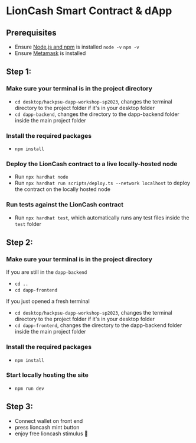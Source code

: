# LionCash Smart Contract & dApp

## Prerequisites

- Ensure [Node.js and npm](https://docs.npmjs.com/downloading-and-installing-node-js-and-npm) is installed
  `node -v`
  `npm -v`
- Ensure [Metamask](https://metamask.io/download/) is installed

## Step 1:

### Make sure your terminal is in the project directory

- `cd desktop/hackpsu-dapp-workshop-sp2023`, changes the terminal directory to the project folder if it's in your desktop folder
- `cd dapp-backend`, changes the directory to the dapp-backend folder inside the main project folder

### Install the required packages

- `npm install`

### Deploy the LionCash contract to a live locally-hosted node

- Run `npx hardhat node`
- Run `npx hardhat run scripts/deploy.ts --network localhost` to deploy the contract on the locally hosted node

### Run tests against the LionCash contract

- Run `npx hardhat test`, which automatically runs any test files inside the `test` folder

## Step 2:

### Make sure your terminal is in the project directory

If you are still in the `dapp-backend`

- `cd ..`
- `cd dapp-frontend`

If you just opened a fresh terminal

- `cd desktop/hackpsu-dapp-workshop-sp2023`, changes the terminal directory to the project folder if it's in your desktop folder
- `cd dapp-frontend`, changes the directory to the dapp-backend folder inside the main project folder

### Install the required packages

- `npm install`

### Start locally hosting the site

- `npm run dev`

## Step 3:

- Connect wallet on front end
- press lioncash mint button
- enjoy free lioncash stimulus 💸
